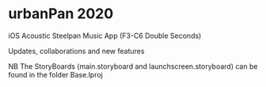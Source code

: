 # urbanPan 2020
iOS Acoustic Steelpan Music App (F3-C6 Double Seconds) 

Updates, collaborations and new features 

NB The StoryBoards (main.storyboard and launchscreen.storyboard) can be found in the folder Base.lproj

